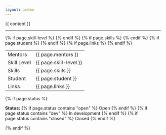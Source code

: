 ```yaml
---
layout: index
---
```

{{ content }}
<hr/>
<table class="project-details">
	<tr>
		<td>Mentors</td>
		<td>{{ page.mentors }}</td>
	</tr>
	{% if page.skill-level %}
	<tr>
	  <td>Skill Level</td>
	  <td>{{ page.skill-level }}</td>
	</tr>
	{% endif %}
	{% if page.skills %}
	<tr>
	  <td>Skills</td>
	  <td>{{ page.skills }}</td>
	</tr>
	{% endif %}
	{% if page.student %}
	<tr>
	  <td>Student</td>
	  <td>{{ page.student }}</td>
	</tr>
	{% endif %}
	{% if page.links %}
	<tr>
	  <td>Links</td>
	  <td>{{ page.links }}</td>
	</tr>
	{% endif %}
</table>
{% if page.status %}
	<p><strong>Status: </strong>
	{% if page.status contains "open" %}
		Open
	{% endif %}
	{% if page.status contains "dev" %}
		In development
	{% endif %}
	{% if page.status contains "closed" %}
		Closed
	{% endif %}
	</p>
{% endif %}
